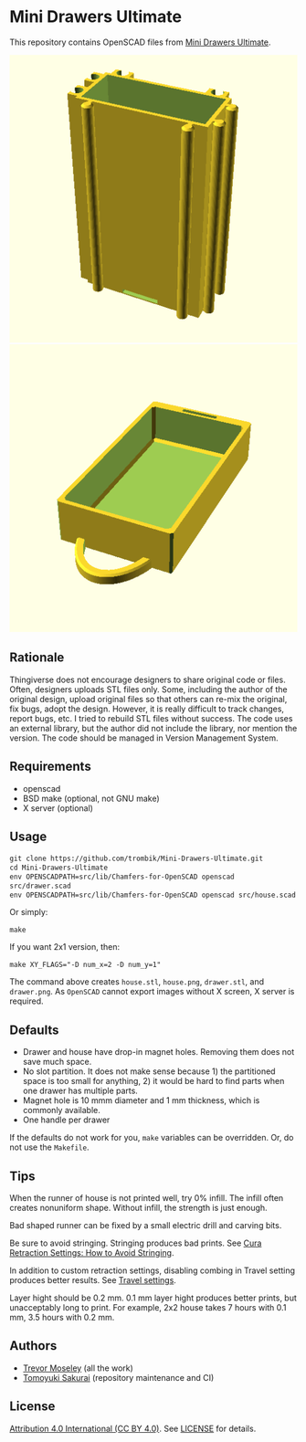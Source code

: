 # Mini Drawers Ultimate

This repository contains OpenSCAD files from [Mini Drawers Ultimate](https://www.thingiverse.com/thing:1889761).

![House](assets/house.png)
![Drawer](assets/drawer.png)


## Rationale

Thingiverse does not encourage designers to share original code or files.
Often, designers uploads STL files only. Some, including the author of the
original design, upload original files so that others can re-mix the original,
fix bugs, adopt the design. However, it is really difficult to track changes,
report bugs, etc. I tried to rebuild STL files without success. The code uses
an external library, but the author did not include the library, nor mention
the version.  The code should be managed in Version Management System.

## Requirements

- openscad
- BSD make (optional, not GNU make)
- X server (optional)

## Usage

```console
git clone https://github.com/trombik/Mini-Drawers-Ultimate.git
cd Mini-Drawers-Ultimate
env OPENSCADPATH=src/lib/Chamfers-for-OpenSCAD openscad src/drawer.scad
env OPENSCADPATH=src/lib/Chamfers-for-OpenSCAD openscad src/house.scad
```

Or simply:

```console
make
```

If you want 2x1 version, then:

```console
make XY_FLAGS="-D num_x=2 -D num_y=1"
```

The command above creates `house.stl`, `house.png`, `drawer.stl`, and
`drawer.png`. As `OpenSCAD` cannot export images without X screen, X server is
required.

## Defaults

- Drawer and house have drop-in magnet holes. Removing them does not save much
  space.
- No slot partition. It does not make sense because 1) the partitioned space
  is too small for anything, 2) it would be hard to find parts when one drawer
  has multiple parts.
- Magnet hole is 10 mmm diameter and 1 mm thickness, which is commonly
  available.
- One handle per drawer

If the defaults do not work for you, `make` variables can be overridden. Or,
do not use the `Makefile`.

## Tips

When the runner of house is not printed well, try 0% infill. The infill often
creates nonuniform shape. Without infill, the strength is just enough.

Bad shaped runner can be fixed by a small electric drill and carving bits.

Be sure to avoid stringing. Stringing produces bad prints. See [Cura
Retraction Settings: How to Avoid Stringing](https://all3dp.com/2/cura-retraction-settings-how-to-avoid-stringing/).

In addition to custom retraction settings, disabling combing in Travel setting
produces better results. See [Travel settings](https://support.ultimaker.com/hc/en-us/articles/360012611299-Travel-settings).

Layer hight should be 0.2 mm. 0.1 mm layer hight produces better prints, but
unacceptably long to print. For example, 2x2 house takes 7 hours with 0.1 mm,
3.5 hours with 0.2 mm.

## Authors

- [Trevor Moseley](https://www.thingiverse.com/trevm/designs) (all the work)
- [Tomoyuki Sakurai](https://github.com/trombik) (repository maintenance and
  CI)

## License

[Attribution 4.0 International (CC BY 4.0)](https://creativecommons.org/licenses/by/4.0/).
See [LICENSE](LICENSE) for details.
